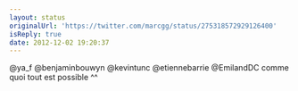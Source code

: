 ```yaml
---
layout: status
originalUrl: 'https://twitter.com/marcgg/status/275318572929126400'
isReply: true
date: 2012-12-02 19:20:37
---
```


@ya_f @benjaminbouwyn @kevintunc @etiennebarrie @EmilandDC comme quoi tout est possible ^^
